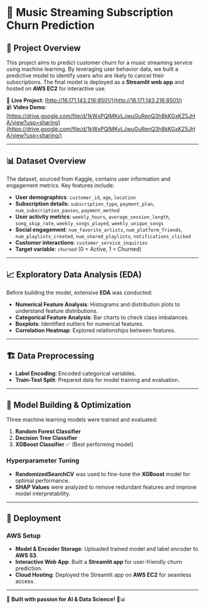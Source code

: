 # 🎵 Music Streaming Subscription Churn Prediction

## 🎯 Project Overview
This project aims to predict customer churn for a music streaming service using machine learning. By leveraging user behavior data, we built a predictive model to identify users who are likely to cancel their subscriptions. The final model is deployed as a **Streamlit web app** and hosted on **AWS EC2** for interactive use.

🔴 **Live Project**: [http://16.171.143.216:8501/](http://16.171.143.216:8501/)  
📹 **Video Demo**: [https://drive.google.com/file/d/1kWxPQIMKvLJwuGuRenQ3h8kKGxKZ5JHA/view?usp=sharing](https://drive.google.com/file/d/1kWxPQIMKvLJwuGuRenQ3h8kKGxKZ5JHA/view?usp=sharing/)

---
## 📊 Dataset Overview
The dataset, sourced from Kaggle, contains user information and engagement metrics. Key features include:
- **User demographics**: `customer_id`, `age`, `location`
- **Subscription details**: `subscription_type`, `payment_plan`, `num_subscription_pauses`, `payment_method`
- **User activity metrics**: `weekly_hours`, `average_session_length`, `song_skip_rate`, `weekly_songs_played`, `weekly_unique_songs`
- **Social engagement**: `num_favorite_artists`, `num_platform_friends`, `num_playlists_created`, `num_shared_playlists`, `notifications_clicked`
- **Customer interactions**: `customer_service_inquiries`
- **Target variable**: `churned` (0 = Active, 1 = Churned)

---
## 📈 Exploratory Data Analysis (EDA)
Before building the model, extensive **EDA** was conducted:
- **Numerical Feature Analysis**: Histograms and distribution plots to understand feature distributions.
- **Categorical Feature Analysis**: Bar charts to check class imbalances.
- **Boxplots**: Identified outliers for numerical features.
- **Correlation Heatmap**: Explored relationships between features.

---
## 🏗️ Data Preprocessing
- **Label Encoding**: Encoded categorical variables.
- **Train-Test Split**: Prepared data for model training and evaluation.

---
## 🧠 Model Building & Optimization
Three machine learning models were trained and evaluated:
1. **Random Forest Classifier**
2. **Decision Tree Classifier**
3. **XGBoost Classifier** ✅ (Best performing model)

### **Hyperparameter Tuning**
- **RandomizedSearchCV** was used to fine-tune the **XGBoost** model for optimal performance.
- **SHAP Values** were analyzed to remove redundant features and improve model interpretability.

---
## 🚀 Deployment
### **AWS Setup**
- **Model & Encoder Storage**: Uploaded trained model and label encoder to **AWS S3**.
- **Interactive Web App**: Built a **Streamlit app** for user-friendly churn prediction.
- **Cloud Hosting**: Deployed the Streamlit app on **AWS EC2** for seamless access.

---
🚀 **Built with passion for AI & Data Science!** 🎵📊

